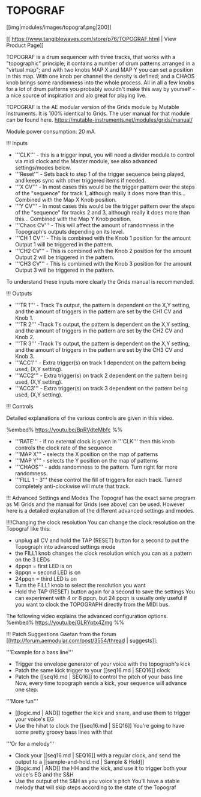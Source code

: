 # TOPOGRAF
[[img|modules/images/topograf.png|200]]

[[ https://www.tangiblewaves.com/store/p76/TOPOGRAF.html | View Product Page]]

TOPOGRAF is a drum sequencer with three tracks, that works with a "topographic" principle; it contains a number of drum patterns arranged in a "virtual map"; and with two knobs MAP X and MAP Y you can set a position in this map. With one knob per channel the density is defined; and a CHAOS knob brings some randomness into the whole process. All in all a few knobs for a lot of drum patterns you probably wouldn't make this way by yourself - a nice source of inspiration and alo great for playing live.

TOPOGRAF is the AE modular version of the Grids module by Mutable Instruments. It is 100% identical to Grids. The user manual for that module can be found here. https://mutable-instruments.net/modules/grids/manual/

Module power consumption: 20 mA

!!! Inputs

* '''CLK''' - this is a trigger input, you will need a divider module to control via midi clock and the Master module, see also advanced settings/modes below.
* '''Reset''' - Sets back to step 1 of the trigger sequence being played, and keeps sync with other triggered items if needed.
* '''X CV''' - In most cases this would be the trigger pattern over the steps of the "sequence" for track 1, although really it does more than this... Combined with the Map X Knob position.
* '''Y CV''' - In most cases this would be the trigger pattern over the steps of the "sequence" for tracks 2 and 3, although really it does more than this... Combined with the Map Y Knob position.
* '''Chaos CV''' - This will affect the amount of randomness in the Topograph's outputs depending on its level.
* '''CH 1 CV''' - This is combined with the Knob 1 position for the amount Output 1 will be triggered in the pattern.
* '''CH2 CV''' - This is combined with the Knob 2 position for the amount Output 2 will be triggered in the pattern.
* '''CH3 CV''' - This is combined with the Knob 3 position for the amount Output 3 will be triggered in the pattern.

To understand these inputs more clearly the Grids manual is recommended.

!!! Outputs

* '''TR 1''' -  Track 1's output, the pattern is dependent on the X,Y setting, and the amount of triggers in the pattern are set by the  CH1 CV and Knob 1.
* '''TR 2''' -Track 1's output, the pattern is dependent on the X,Y setting, and the amount of triggers in the pattern are set by the  CH2 CV and Knob 2.
* '''TR 3''' -Track 1's output, the pattern is dependent on the X,Y setting, and the amount of triggers in the pattern are set by the  CH3 CV and Knob 3.
* '''ACC1''' - Extra trigger(s) on track 1 dependent on the pattern being used, (X,Y setting). 
* '''ACC2''' - Extra trigger(s) on track 2 dependent on the pattern being used, (X,Y setting).
* '''ACC3''' - Extra trigger(s) on track 3 dependent on the pattern being used, (X,Y setting).

!!! Controls

Detailed explanations of the various controls are given in this video.

%embed% https://youtu.be/BpRVdteMbfc %%

* '''RATE''' - if no external clock is given in '''CLK''' then this knob controls the clock rate of the sequence
* '''MAP X''' - selects the X position on the map of patterns
* '''MAP Y''' - selects the Y position on the map of patterns
* '''CHAOS''' - adds randomness to the pattern. Turn right for more randomness.
* '''FILL 1 - 3''' these control the fill of triggers for each track. Turned completely anti-clockwise will mute that track.

!!! Advanced Settings and Modes
The Topograf has the exact same program as MI Grids and the manual for Grids (see above) can be used. However here is a detailed explanation of the different advanced settings and modes.

!!!!Changing the clock resolution
You can change the clock resolution on the Topograf like this:
* unplug all CV and hold the TAP (RESET) button for a second to put the Topograph into advanced settings mode
* the FILL1 knob changes the clock resolution which you can as a pattern on the 3 LEDs
* 4ppqn = first LED is on
* 8ppqn = second LED is on
* 24ppqn = third LED is on
* Turn the FILL1 knob to select the resolution you want
* Hold the TAP (RESET) button again for a second to save the settings
You can experiment with 4 or 8 ppqn, but 24 ppqn is usually only useful if you want to clock the TOPOGRAPH directly from the MIDI bus.

The following video explains the advanced configuration options.
%embed% https://youtu.be/GLRYptx4Zmg %%

!!! Patch Suggestions
Gaetan from the forum [[http://forum.aemodular.com/post/3554/thread | suggests]]:

'''Example for a bass line'''
* Trigger the envelope generator of your voice with the topograph's kick
* Patch the same kick trigger to your [[seq16.md | SEQ16]] clock
* Patch the [[seq16.md | SEQ16]] to control the pitch of your bass line
Now, every time topograph sends a kick, your sequence will advance one step.

'''More fun'''
* [[logic.md | AND]] together the kick and snare, and use them to trigger your voice's EG
* Use the hihat to clock the [[seq16.md | SEQ16]]
You're going to have some pretty groovy bass lines with that

'''Or for a melody'''
* Clock your [[seq16.md | SEQ16]] with a regular clock, and send the output to a [[sample-and-hold.md | Sample & Hold]]
* [[logic.md | AND]]  the HH and the kick, and use it to trigger both your voice's EG and the S&H
* Use the output of the S&H as you voice's pitch
You'll have a stable melody that will skip steps according to the state of the Topograf
